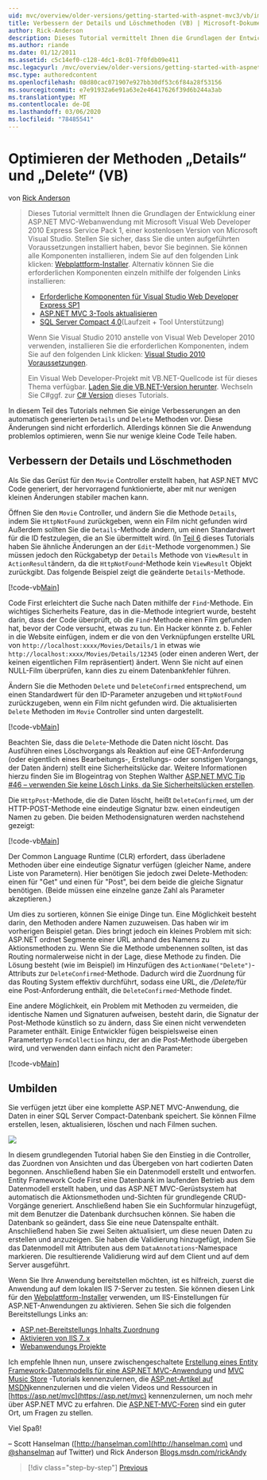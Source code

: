 ```yaml
---
uid: mvc/overview/older-versions/getting-started-with-aspnet-mvc3/vb/improving-the-details-and-delete-methods
title: Verbessern der Details und Löschmethoden (VB) | Microsoft-Dokumentation
author: Rick-Anderson
description: Dieses Tutorial vermittelt Ihnen die Grundlagen der Entwicklung einer ASP.NET MVC-Webanwendung mithilfe von Microsoft Visual Web Developer 2010 Express Service Pack 1.
ms.author: riande
ms.date: 01/12/2011
ms.assetid: c5c14ef0-c128-4dc1-8c01-7f0fdb09e411
msc.legacyurl: /mvc/overview/older-versions/getting-started-with-aspnet-mvc3/vb/improving-the-details-and-delete-methods
msc.type: authoredcontent
ms.openlocfilehash: 08d80cac071907e927bb30df53c6f84a28f53156
ms.sourcegitcommit: e7e91932a6e91a63e2e46417626f39d6b244a3ab
ms.translationtype: MT
ms.contentlocale: de-DE
ms.lasthandoff: 03/06/2020
ms.locfileid: "78485541"
---
```

# <a name="improving-the-details-and-delete-methods-vb"></a>Optimieren der Methoden „Details“ und „Delete“ (VB)

von [Rick Anderson](https://twitter.com/RickAndMSFT)

> Dieses Tutorial vermittelt Ihnen die Grundlagen der Entwicklung einer ASP.NET MVC-Webanwendung mit Microsoft Visual Web Developer 2010 Express Service Pack 1, einer kostenlosen Version von Microsoft Visual Studio. Stellen Sie sicher, dass Sie die unten aufgeführten Voraussetzungen installiert haben, bevor Sie beginnen. Sie können alle Komponenten installieren, indem Sie auf den folgenden Link klicken: [Webplattform-Installer](https://www.microsoft.com/web/gallery/install.aspx?appid=VWD2010SP1Pack). Alternativ können Sie die erforderlichen Komponenten einzeln mithilfe der folgenden Links installieren:
> 
> - [Erforderliche Komponenten für Visual Studio Web Developer Express SP1](https://www.microsoft.com/web/gallery/install.aspx?appid=VWD2010SP1Pack)
> - [ASP.NET MVC 3-Tools aktualisieren](https://www.microsoft.com/web/gallery/install.aspx?appsxml=&amp;appid=MVC3)
> - [SQL Server Compact 4,0](https://www.microsoft.com/web/gallery/install.aspx?appid=SQLCE;SQLCEVSTools_4_0)(Laufzeit + Tool Unterstützung)
> 
> Wenn Sie Visual Studio 2010 anstelle von Visual Web Developer 2010 verwenden, installieren Sie die erforderlichen Komponenten, indem Sie auf den folgenden Link klicken: [Visual Studio 2010 Voraussetzungen](https://www.microsoft.com/web/gallery/install.aspx?appsxml=&amp;appid=VS2010SP1Pack).
> 
> Ein Visual Web Developer-Projekt mit VB.NET-Quellcode ist für dieses Thema verfügbar. [Laden Sie die VB.NET-Version herunter](https://code.msdn.microsoft.com/Introduction-to-MVC-3-10d1b098). Wechseln Sie C#ggf. zur [ C# Version](../cs/improving-the-details-and-delete-methods.md) dieses Tutorials.

In diesem Teil des Tutorials nehmen Sie einige Verbesserungen an den automatisch generierten `Details` und `Delete` Methoden vor. Diese Änderungen sind nicht erforderlich. Allerdings können Sie die Anwendung problemlos optimieren, wenn Sie nur wenige kleine Code Teile haben.

## <a name="improving-the-details-and-delete-methods"></a>Verbessern der Details und Löschmethoden

Als Sie das Gerüst für den `Movie` Controller erstellt haben, hat ASP.NET MVC Code generiert, der hervorragend funktionierte, aber mit nur wenigen kleinen Änderungen stabiler machen kann.

Öffnen Sie den `Movie` Controller, und ändern Sie die Methode `Details`, indem Sie `HttpNotFound` zurückgeben, wenn ein Film nicht gefunden wird Außerdem sollten Sie die `Details`-Methode ändern, um einen Standardwert für die ID festzulegen, die an Sie übermittelt wird. (In [Teil 6](examining-the-edit-methods-and-edit-view.md) dieses Tutorials haben Sie ähnliche Änderungen an der `Edit`-Methode vorgenommen.) Sie müssen jedoch den Rückgabetyp der `Details` Methode von `ViewResult` in `ActionResult`ändern, da die `HttpNotFound`-Methode kein `ViewResult` Objekt zurückgibt. Das folgende Beispiel zeigt die geänderte `Details`-Methode.

[!code-vb[Main](improving-the-details-and-delete-methods/samples/sample1.vb)]

Code First erleichtert die Suche nach Daten mithilfe der `Find`-Methode. Ein wichtiges Sicherheits Feature, das in die-Methode integriert wurde, besteht darin, dass der Code überprüft, ob die `Find`-Methode einen Film gefunden hat, bevor der Code versucht, etwas zu tun. Ein Hacker könnte z. b. Fehler in die Website einfügen, indem er die von den Verknüpfungen erstellte URL von `http://localhost:xxxx/Movies/Details/1` in etwas wie `http://localhost:xxxx/Movies/Details/12345` (oder einen anderen Wert, der keinen eigentlichen Film repräsentiert) ändert. Wenn Sie nicht auf einen NULL-Film überprüfen, kann dies zu einem Datenbankfehler führen.

Ändern Sie die Methoden `Delete` und `DeleteConfirmed` entsprechend, um einen Standardwert für den ID-Parameter anzugeben und `HttpNotFound` zurückzugeben, wenn ein Film nicht gefunden wird. Die aktualisierten `Delete` Methoden im `Movie` Controller sind unten dargestellt.

[!code-vb[Main](improving-the-details-and-delete-methods/samples/sample2.vb)]

Beachten Sie, dass die `Delete`-Methode die Daten nicht löscht. Das Ausführen eines Löschvorgangs als Reaktion auf eine GET-Anforderung (oder eigentlich eines Bearbeitungs-, Erstellungs- oder sonstigen Vorgangs, der Daten ändern) stellt eine Sicherheitslücke dar. Weitere Informationen hierzu finden Sie im Blogeintrag von Stephen Walther [ASP.NET MVC Tip #46 – verwenden Sie keine Lösch Links, da Sie Sicherheitslücken erstellen](http://stephenwalther.com/blog/archive/2009/01/21/asp.net-mvc-tip-46-ndash-donrsquot-use-delete-links-because.aspx).

Die `HttpPost`-Methode, die die Daten löscht, heißt `DeleteConfirmed`, um der HTTP-POST-Methode eine eindeutige Signatur bzw. einen eindeutigen Namen zu geben. Die beiden Methodensignaturen werden nachstehend gezeigt:

[!code-vb[Main](improving-the-details-and-delete-methods/samples/sample3.vb)]

Der Common Language Runtime (CLR) erfordert, dass überladene Methoden über eine eindeutige Signatur verfügen (gleicher Name, andere Liste von Parametern). Hier benötigen Sie jedoch zwei Delete-Methoden: einen für "Get" und einen für "Post", bei dem beide die gleiche Signatur benötigen. (Beide müssen eine einzelne ganze Zahl als Parameter akzeptieren.)

Um dies zu sortieren, können Sie einige Dinge tun. Eine Möglichkeit besteht darin, den Methoden andere Namen zuzuweisen. Das haben wir im vorherigen Beispiel getan. Dies bringt jedoch ein kleines Problem mit sich: ASP.NET ordnet Segmente einer URL anhand des Namens zu Aktionsmethoden zu. Wenn Sie die Methode umbenennen sollten, ist das Routing normalerweise nicht in der Lage, diese Methode zu finden. Die Lösung besteht (wie im Beispiel) im Hinzufügen des `ActionName("Delete")`-Attributs zur `DeleteConfirmed`-Methode. Dadurch wird die Zuordnung für das Routing System effektiv durchführt, sodass eine URL, die <em>/Delete/</em>für eine Post-Anforderung enthält, die `DeleteConfirmed`-Methode findet.

Eine andere Möglichkeit, ein Problem mit Methoden zu vermeiden, die identische Namen und Signaturen aufweisen, besteht darin, die Signatur der Post-Methode künstlich so zu ändern, dass Sie einen nicht verwendeten Parameter enthält. Einige Entwickler fügen beispielsweise einen Parametertyp `FormCollection` hinzu, der an die Post-Methode übergeben wird, und verwenden dann einfach nicht den Parameter:

[!code-vb[Main](improving-the-details-and-delete-methods/samples/sample4.vb)]

## <a name="wrapping-up"></a>Umbilden

Sie verfügen jetzt über eine komplette ASP.NET MVC-Anwendung, die Daten in einer SQL Server Compact-Datenbank speichert. Sie können Filme erstellen, lesen, aktualisieren, löschen und nach Filmen suchen.

![](improving-the-details-and-delete-methods/_static/image1.png)

In diesem grundlegenden Tutorial haben Sie den Einstieg in die Controller, das Zuordnen von Ansichten und das Übergeben von hart codierten Daten begonnen. Anschließend haben Sie ein Datenmodell erstellt und entworfen. Entity Framework Code First eine Datenbank im laufenden Betrieb aus dem Datenmodell erstellt haben, und das ASP.NET MVC-Gerüstsystem hat automatisch die Aktionsmethoden und-Sichten für grundlegende CRUD-Vorgänge generiert. Anschließend haben Sie ein Suchformular hinzugefügt, mit dem Benutzer die Datenbank durchsuchen können. Sie haben die Datenbank so geändert, dass Sie eine neue Datenspalte enthält. Anschließend haben Sie zwei Seiten aktualisiert, um diese neuen Daten zu erstellen und anzuzeigen. Sie haben die Validierung hinzugefügt, indem Sie das Datenmodell mit Attributen aus dem `DataAnnotations`-Namespace markieren. Die resultierende Validierung wird auf dem Client und auf dem Server ausgeführt.

Wenn Sie Ihre Anwendung bereitstellen möchten, ist es hilfreich, zuerst die Anwendung auf dem lokalen IIS 7-Server zu testen. Sie können diesen Link für den [Webplattform-Installer](https://www.microsoft.com/web/gallery/install.aspx?appsxml=&amp;appid=ASPNET;) verwenden, um IIS-Einstellungen für ASP.NET-Anwendungen zu aktivieren. Sehen Sie sich die folgenden Bereitstellungs Links an:

- [ASP.net-Bereitstellungs Inhalts Zuordnung](https://msdn.microsoft.com/library/dd394698.aspx)
- [Aktivieren von IIS 7. x](https://blogs.msdn.com/b/rickandy/archive/2011/03/14/enabling-iis-7-x-on-windows-7-vista-sp1-windows-2008-windows-2008-r2.aspx)
- [Webanwendungs Projekte](https://msdn.microsoft.com/library/dd394698.aspx)

Ich empfehle Ihnen nun, unsere zwischengeschaltete [Erstellung eines Entity Framework-Datenmodells für eine ASP.NET MVC-Anwendung](../../../getting-started/getting-started-with-ef-using-mvc/creating-an-entity-framework-data-model-for-an-asp-net-mvc-application.md) und [MVC Music Store](../../mvc-music-store/mvc-music-store-part-1.md) -Tutorials kennenzulernen, die [ASP.net-Artikel auf MSDN](https://msdn.microsoft.com/library/gg416514(VS.98).aspx)kennenzulernen und die vielen Videos und Ressourcen in [https://asp.net/mvc](https://asp.net/mvc) kennenzulernen, um noch mehr über ASP.NET MVC zu erfahren. Die [ASP.NET-MVC-Foren](https://forums.asp.net/1146.aspx) sind ein guter Ort, um Fragen zu stellen.

Viel Spaß!

– Scott Hanselman ([http://hanselman.com](http://hanselman.com) und [@shanselman](http://twitter.com/shanselman) auf Twitter) und Rick Anderson [Blogs.msdn.com/rickAndy](https://blogs.msdn.com/rickAndy)

> [!div class="step-by-step"]
> [Previous](adding-validation-to-the-model.md)
